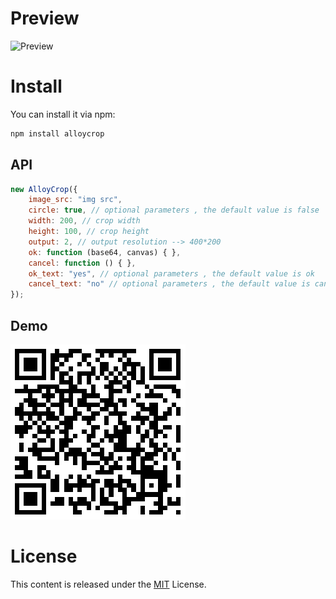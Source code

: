# Preview

![Preview](http://images2017.cnblogs.com/blog/105416/201707/105416-20170731173956990-1895070647.jpg)

# Install

You can install it via npm:

```html
npm install alloycrop
```

## API

```js
new AlloyCrop({
    image_src: "img src",
    circle: true, // optional parameters , the default value is false
    width: 200, // crop width
    height: 100, // crop height
    output: 2, // output resolution --> 400*200
    ok: function (base64, canvas) { },
    cancel: function () { },
    ok_text: "yes", // optional parameters , the default value is ok
    cancel_text: "no" // optional parameters , the default value is cancel
});
```

## Demo

![./asset/alloycrop.png](./asset/alloycrop.png)

# License
This content is released under the [MIT](http://opensource.org/licenses/MIT) License.